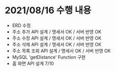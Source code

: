 # 2021/08/16 수행 내용

- ERD 수정
- 주소 추가 API 설계 / 명세서 OK / 서버 반영 OK
- 주소 수정 API 설계 / 명세서 OK / 서버 반영 OK
- 주소 삭제 API 설계 / 명세서 OK / 서버 반영 OK
- 주소 목록 조회 API 설계 / 명세서 OK / 서버 반영 OK
- MySQL 'getDistance' Function 구현
- 홈 화면 API 설계 7/10
